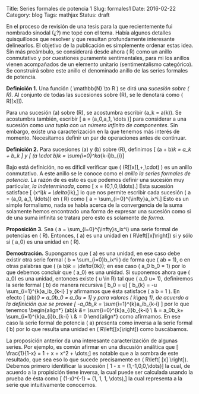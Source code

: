 Title: Series formales de potencia 1
Slug: formales1
Date: 2016-02-22
Category: blog
Tags: mathjax
Status: draft

En el proceso de revisión de una tesis para la que
recientemente fui nombrado sinodal (¿?) me topé con
el tema. Había algunos detalles quisquillosos que resolver
y que resultan profundamente interesante delinearlos.
El objetivo de la publicación es simplemente ordenar
estas idea.
Sin más preámbulo, se considerará desde ahora \( R\)
como un anillo conmutativo y por cuestiones puramente
sentimentales, para mi los anillos vienen acompañados de
un elemento unitario (sentimentalismo categórico).
Se construirá sobre este anillo el denominado anillo
de las series formales de potencia.

  **Definición 1.**  Una función \( \mathbb{N} \to R \) se dirá una
  *sucesión sobre \( R\)*. Al conjunto de todas
  las sucesiones sobre \(R\), se le denotará como
  \( R[[x]]\).

Para una sucesión \(a\) sobre \(R\), se acostumbra
escribir \(a_k = a(k)\). Se acostumbra también, escribir
\[ a = (a_0,a_1, \dots )\]
para considerar a una sucesión como
*una tupla con un número infinito de componentes*.
Sin embargo, existe una caracterización en la que tenemos
más interés de momento. Necesitamos definir un par de
operaciones antes de continuar.

  **Definición 2.**  Para sucesiones \(a\) y \(b\) sobre \(R\), definimos
  \[ (a + b)_k = a_k + b_k \]
  y
  \[ (a \cdot b)_k = \sum_{i=0}^ka_{k-i}b_{i}\]

Bajo está definición, no es difícil verificar que
\( (R[[x]],+,\cdot) \) es un anillo conmutativo.
A este anillo se le conoce como el *anillo la
series formales de potencia*. La razón de es esto es
que podemos definir una sucesión muy particular,
*la indeterminada*, como
\[ x = (0,1,0,\ldots).\]
Esta sucesión satisface
\[ (x^i)_k = \delta_{ik},\]
lo que nos permite escribir cada sucesión
\( a = (a_0, a_1, \ldots)\) en \( R\) como
\[ a = \sum_{i=0}^{\infty}a_ix^i.\]
Esto es un simple formalismo, nada se habla acerca
de la convergencia de la suma solamente hemos encontrado una
forma de expresar una sucesión como si de una suma
infinita se tratara pero esto es solamente de *forma*.

  **Proposición 3.**  Sea \( a = \sum_{i=0}^{\infty}s_ix^i\) una serie
  formal de potencias en \( R\). Entonces, \( a\) es una
  unidad en \( R\left[[x]\right]\) si y sólo si \( a_0\) es
  una unidad en \( R\).


  **Demostración.**  Supongamos que \( a\) es una unidad, en ese caso debe existir
  otra serie formal \( b = \sum_{i=0}b_ix^i \) de forma
  que \( ab = 1\), o en otras palabras que
  \( (a b)_k = \delta_{0k}\); en ese caso \( a_0 b_0 = 1\) por
  lo que debemos concluir que \( a_0\) es una unidad.
  Si suponemos ahora que \( a_0\) es una unidad, entonces
  existe \( u \in R\) tal que \( a_0 u= 1\),  definiremos la
  serie formal  \( b\) de manera recursiva
  \[ b_0 = u\]
  \[ b_{k} = -u \sum_{i=1}^{k}a_ib_{k-i} \]
  y afirmamos que ésta satisface \( a b = 1 \). En efecto
  \[ (ab)_0 = a_0b_0 = a_0u = 1\]
  y para valores \( k\geq 1\),
  de acuerdo a la definición que se provee
  \[  -a_0b_k = \sum_{i=1}^{k}a_ib_{k-i} \]
  por lo que tenemos
    \begin{align*}
    (ab)_k &= \sum_{i=0}^{k}a_{i}b_{k-i} \\
    & = a_0b_k+ \sum_{i=1}^{k}a_{i}b_{k-i} \\
    & = 0
    \end{align*}
  como afirmamos. En ese caso la serie formal de potencia
  \( a\) presenta como inversa a la serie formal \( b\) por
  lo que resulta una unidad en \( R\left[[x]\right]\)
  como buscábamos.

La proposición anterior da una interesante caracterización
de algunas series. Por ejemplo, es común afirmar en una
discusión análitica que
\[ \frac{1}{1-x} = 1 + x + x^2 + \dots;\]
es notable que a la sombra de este resultado, que sea
eso lo que sucede precisamente en \( R\left[ [x] \right]\).
Debemos primero identificar la sucesión
\[ 1 - x = (1,-1,0,0,\dots)\]
la cual, de acuerdo a la propisición tiene inversa, la
cual puede ser calculada usando la prueba de ésta como
\[ (1-x)^{-1} = (1, 1, 1, \dots),\]
la cual representa a la serie que intuitivamente conocemos.
